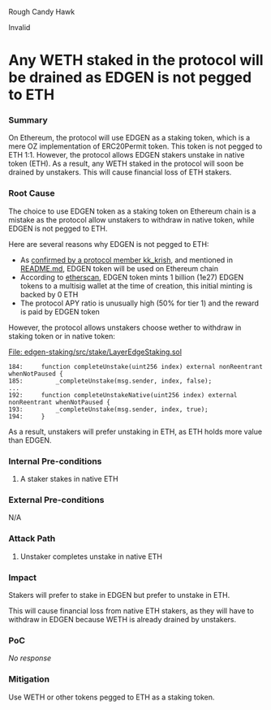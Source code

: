 Rough Candy Hawk

Invalid

# Any WETH staked in the protocol will be drained as EDGEN is not pegged to ETH

### Summary

On Ethereum, the protocol will use EDGEN as a staking token, which is a mere OZ implementation of ERC20Permit token. This token is not pegged to ETH 1:1. However, the protocol allows EDGEN stakers unstake in native token (ETH). As a result, any WETH staked in the protocol will soon be drained by unstakers. This will cause financial loss of ETH stakers.

### Root Cause

The choice to use EDGEN token as a staking token on Ethereum chain is a mistake as the protocol allow unstakers to withdraw in native token, while EDGEN is not pegged to ETH.

Here are several reasons why EDGEN is not pegged to ETH:
- As [confirmed by a protocol member kk_krish](https://discord.com/channels/812037309376495636/1375126183053754449/1375161277621600401), and mentioned in [README.md](https://github.com/sherlock-audit/2025-05-layeredge/blob/main/README.md), EDGEN token will be used on Ethereum chain
- According to [etherscan](https://etherscan.io/address/0xAa9806c938836627Ed1a41Ae871c7E1889AE02Ca#code), EDGEN token mints 1 billion (1e27) EDGEN tokens to a multisig wallet at the time of creation, this initial minting is backed by 0 ETH
- The protocol APY ratio is unusually high (50% for tier 1) and the reward is paid by EDGEN token

However, the protocol allows unstakers choose wether to withdraw in staking token or in native token:

[File: edgen-staking/src/stake/LayerEdgeStaking.sol](https://github.com/sherlock-audit/2025-05-layeredge/blob/708c5b5345ed50cd0bde7b0a8a548c8936639683/edgen-staking/src/stake/LayerEdgeStaking.sol#L184-L194)
```solidity
184:     function completeUnstake(uint256 index) external nonReentrant whenNotPaused {
185:         _completeUnstake(msg.sender, index, false);
...
192:     function completeUnstakeNative(uint256 index) external nonReentrant whenNotPaused {
193:         _completeUnstake(msg.sender, index, true);
194:     }
```

As a result, unstakers will prefer unstaking in ETH, as ETH holds more value than EDGEN.

### Internal Pre-conditions

1. A staker stakes in native ETH

### External Pre-conditions

N/A

### Attack Path

1. Unstaker completes unstake in native ETH

### Impact

Stakers will prefer to stake in EDGEN but prefer to unstake in ETH.

This will cause financial loss from native ETH stakers, as they will have to withdraw in EDGEN because WETH is already drained by unstakers.

### PoC

_No response_

### Mitigation

Use WETH or other tokens pegged to ETH as a staking token.